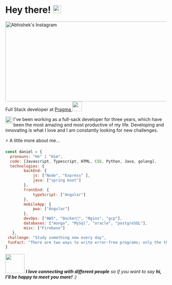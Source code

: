 <h1>Hey there! <img src="https://media.giphy.com/media/hvRJCLFzcasrR4ia7z/giphy.gif" width="25px"></h1> 
  <img align="left" alt="Abhishek's Instagram" src="https://github.com/DanielArboledaT/DanielARboledaT/blob/main/daniel-arboleda.gif" width="700" height="250" />
  
  <br>
  <p>Full Stack developer at <a href="https://www.pragma.com.co/es"> Pragma </a><img src="https://media.giphy.com/media/WUlplcMpOCEmTGBtBW/giphy.gif" width="30"> </p>
  
  <a href="https://www.linkedin.com/in/danielarboleda">
    <img align="left" alt="Abhishek's LinkedIN" width="22px" src="https://raw.githubusercontent.com/peterthehan/peterthehan/master/assets/linkedin.svg" />
  </a>
  <p> I've been working as a full-sack developer for three years, which have been the most amazing and most productive of my life. Developing and innovating is what I love and I am constantly looking for new challenges.
</p>
⚡️ A little more about me...  

```javascript
const daniel = {
  pronouns: "He" | "Him",
  code: [Javascript, Typescript, HTML, CSS, Python, Java, golang],
  technologies: {
        backEnd: {
            js: ["Node", "Express" ],
            java: ["spring boot"]
        },
        frontEnd: {
            typeScript: ["Angular"]
        },
        mobileApp: {
            pwa: ["Angular"]
        },
        devOps: ["AWS", "Docker🐳", "Nginx", "gcp"],
        databases: ["mongo", "MySql", "oracle", "postgreSQL"],
        misc: ["Firebase"]
   },
 challenge: "Study something new every day",
 funFact: "There are two ways to write error-free programs; only the third one works"
}
```

<img src="https://media.giphy.com/media/LnQjpWaON8nhr21vNW/giphy.gif" width="60"> <em><b>I love connecting with different people</b> so if you want to say <b>hi, I'll be happy to meet you more!</b> :)</em>
